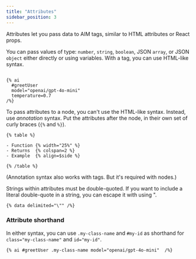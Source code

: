 ```yaml
---
title: "Attributes"
sidebar_position: 3
---
```


Attributes let you pass data to AIM tags, similar to HTML attributes or React props.

You can pass values of type: `number`, `string`, `boolean`, JSON `array`, or JSON `object` either directly or using variables. With a tag, you can use HTML-like syntax.

```aim

{% ai
  #greetUser
  model="openai/gpt-4o-mini"
  temperature=0.7
/%}

```

To pass attributes to a node, you can't use the HTML-like syntax. Instead, use *annotation* syntax. Put the attributes after the node, in their own set of curly braces (`{%` and `%}`).

```aim
{% table %}

- Function {% width="25%" %}
- Returns  {% colspan=2 %}
- Example  {% align=$side %}

{% /table %}
```

(Annotation syntax also works with tags. But it's required with nodes.)

Strings within attributes must be double-quoted. If you want to include a literal double-quote in a string, you can escape it with using \".

```aim
{% data delimited="\"" /%}
```

### Attribute shorthand

In either syntax, you can use `.my-class-name` and `#my-id` as shorthand for `class="my-class-name"` and `id="my-id"`.

```aim
{% ai #greetUser .my-class-name model="openai/gpt-4o-mini"  /%}
```


